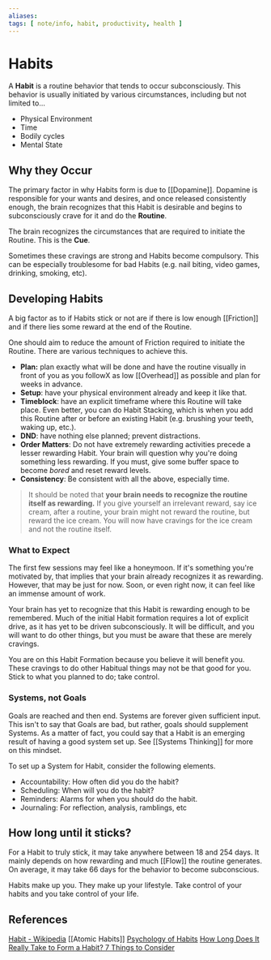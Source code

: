 ```yaml
---
aliases: 
tags: [ note/info, habit, productivity, health ]
---
```

# Habits
A **Habit** is a routine behavior that tends to occur subconsciously. This behavior is usually initiated by various circumstances, including but not limited to...
- Physical Environment
- Time
- Bodily cycles
- Mental State

## Why they Occur
The primary factor in why Habits form is due to [[Dopamine]]. Dopamine is responsible for your wants and desires, and once released consistently enough, the brain recognizes that this Habit is desirable and begins to subconsciously crave for it and do the **Routine**.

The brain recognizes the circumstances that are required to initiate the Routine. This is the **Cue**.

Sometimes these cravings are strong and Habits become compulsory. This can be especially troublesome for bad Habits (e.g. nail biting, video games, drinking, smoking, etc).

## Developing Habits
A big factor as to if Habits stick or not are if there is low enough [[Friction]] and if there lies some reward at the end of the Routine.

One should aim to reduce the amount of Friction required to initiate the Routine. There are various techniques to achieve this.
- **Plan:** plan exactly what will be done and have the routine visually in front of you as you followX as low [[Overhead]] as possible and plan for weeks in advance.
- **Setup**: have your physical environment already and keep it like that.
- **Timeblock**: have an explicit timeframe where this Routine will take place. Even better, you can do Habit Stacking, which is when you add this Routine after or before an existing Habit (e.g. brushing your teeth, waking up, etc.).
- **DND**: have nothing else planned; prevent distractions.
- **Order Matters**: Do not have extremely rewarding activities precede a lesser rewarding Habit. Your brain will question why you're doing something less rewarding. If you must, give some buffer space to become *bored* and reset reward levels.
- **Consistency**: Be consistent with all the above, especially time.

> It should be noted that **your brain needs to recognize the routine itself as rewarding.** If you give yourself an irrelevant reward, say ice cream, after a routine, your brain might not reward the routine, but reward the ice cream. You will now have cravings for the ice cream and not the routine itself.

### What to Expect
The first few sessions may feel like a honeymoon. If it's something you're motivated by, that implies that your brain already recognizes it as rewarding. However, that may be just for now. Soon, or even right now, it can feel like an immense amount of work.

Your brain has yet to recognize that this Habit is rewarding enough to be remembered. Much of the initial Habit formation requires a lot of explicit drive, as it has yet to be driven subconsciously. It will be difficult, and you will want to do other things, but you must be aware that these are merely cravings.

You are on this Habit Formation because you believe it will benefit you. These cravings to do other Habitual things may not be that good for you. Stick to what you planned to do; take control.

### Systems, not Goals
Goals are reached and then end. Systems are forever given sufficient input. This isn't to say that Goals are bad, but rather, goals should supplement Systems. As a matter of fact, you could say that a Habit is an emerging result of having a good system set up. See [[Systems Thinking]] for more on this mindset.

To set up a System for Habit, consider the following elements.
- Accountability: How often did you do the habit?
- Scheduling: When will you do the habit?
- Reminders: Alarms for when you should do the habit.
- Journaling: For reflection, analysis, ramblings, etc

## How long until it sticks?
For a Habit to truly stick, it may take anywhere between 18 and 254 days. It mainly depends on how rewarding and much [[Flow]] the routine generates. On average, it may take 66 days for the behavior to become subconscious.

Habits make up you. They make up your lifestyle. Take control of your habits and you take control of your life.

## References
[Habit - Wikipedia](https://en.wikipedia.org/wiki/Habit)
[[Atomic Habits]]
[Psychology of Habits](https://www.theworldcounts.com/happiness/psychology-of-habits)
[How Long Does It Really Take to Form a Habit? 7 Things to Consider](https://www.healthline.com/health/how-long-does-it-take-to-form-a-habit#base-figure)